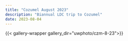 ```yaml
---
title: "Cozumel August 2023"
description: "Biannual LDC trip to Cozumel"
date: 2023-08-04
---
```

{{< gallery-wrapper gallery_dir="uwphoto/czm-8-23">}}